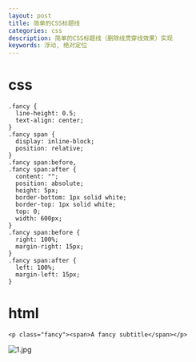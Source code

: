 ```yaml
---
layout: post
title: 简单的CSS标题线
categories: css
description: 简单的CSS标题线（删除线贯穿线效果）实现
keywords: 浮动, 绝对定位
---
```


# css
```
.fancy {
  line-height: 0.5;
  text-align: center;
}
.fancy span {
  display: inline-block;
  position: relative;  
}
.fancy span:before,
.fancy span:after {
  content: "";
  position: absolute;
  height: 5px;
  border-bottom: 1px solid white;
  border-top: 1px solid white;
  top: 0;
  width: 600px;
}
.fancy span:before {
  right: 100%;
  margin-right: 15px;
}
.fancy span:after {
  left: 100%;
  margin-left: 15px;
}
```
#  html
```
<p class="fancy"><span>A fancy subtitle</span></p>
```

![1.jpg](https://i.loli.net/2017/12/05/5a269afb7252e.jpg)
